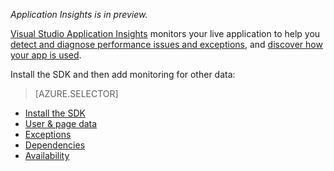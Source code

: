 
*Application Insights is in preview.*

<a name="selector1"></a>

[Visual Studio Application Insights](/documentation/articles/app-insights-overview) monitors your live application to help you [detect and diagnose performance issues and exceptions](/documentation/articles/app-insights-detect-triage-diagnose), and [discover how your app is used](/documentation/articles/app-insights-overview-usage). 

Install the SDK and then add monitoring for other data:

> [AZURE.SELECTOR]
- [Install the SDK](/documentation/articles/app-insights-asp-net#selector1)
- [User & page data](/documentation/articles/app-insights-javascript#selector1)
- [Exceptions](/documentation/articles/app-insights-asp-net-exceptions#selector1)
- [Dependencies](/documentation/articles/app-insights-asp-net-dependencies#selector1)
- [Availability](/documentation/articles/app-insights-monitor-web-app-availability#selector1)

